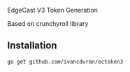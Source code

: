EdgeCast V3 Token Generation

Based on crunchyroll library

Installation
------------
    go get github.com/ivancduran/ectoken3
